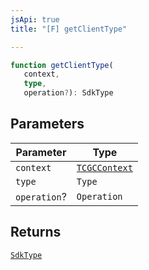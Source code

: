 ```yaml
---
jsApi: true
title: "[F] getClientType"

---
```

```ts
function getClientType(
   context, 
   type, 
   operation?): SdkType
```

## Parameters

| Parameter | Type |
| ------ | ------ |
| `context` | [`TCGCContext`](../interfaces/TCGCContext.md) |
| `type` | `Type` |
| `operation`? | `Operation` |

## Returns

[`SdkType`](../type-aliases/SdkType.md)
